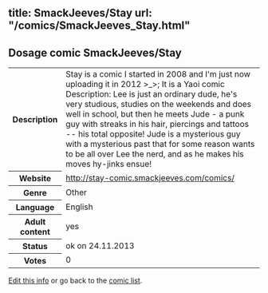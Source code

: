 title: SmackJeeves/Stay
url: "/comics/SmackJeeves_Stay.html"
---
Dosage comic SmackJeeves/Stay
-----------------------------------------

<p id="msg"></p>
<script type="text/javascript">
if (window.location.search === '?edit_info_mail=sent_ok') {
  var elem = document.getElementById("msg");
  elem.innerHTML = 'Edited information sucessfully sent for review, which is usually done daily. Thanks!';
  elem.className = 'ok';
}
</script>
<table class="comicinfo">
<tr>
<th>Description</th><td>Stay is a comic I started in 2008 and I'm just now uploading it in 2012 &gt;_&gt;; It is a Yaoi comic Description: Lee is just an ordinary dude, he's very studious, studies on the weekends and does well in school, but then he meets Jude - a punk guy with streaks in his hair, piercings and tattoos -- his total opposite! Jude is a mysterious guy with a mysterious past that for some reason wants to be all over Lee the nerd, and as he makes his moves hy-jinks ensue!</td>
</tr>
<tr>
<th>Website</th><td><a href="http://stay-comic.smackjeeves.com/comics/">http://stay-comic.smackjeeves.com/comics/</a></td>
</tr>
<tr>
<th>Genre</th><td>Other</td>
</tr>
<tr>
<th>Language</th><td>English</td>
</tr>
<tr>
<th>Adult content</th><td>yes</td>
</tr>
<tr>
<th>Status</th><td>ok on 24.11.2013</td>
</tr>
<tr>
<th>Votes</th><td>0</td>
</tr>
</table>

[Edit this info](SmackJeeves_Stay_edit.html) or go back to the [comic list](../comic-index.html).
